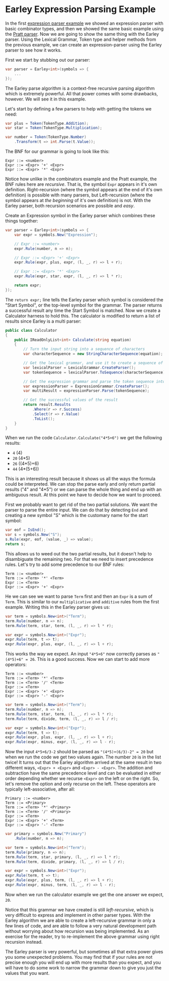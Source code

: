 # Earley Expression Parsing Example

In the first [expression parser example](expression_example.md) we showed an expression parser with basic combinator types, and then we showed the same basic example using the [Pratt parser](pratexpr_example.md). Now we are going to show the same thing with the Earley parser. Using the Lexical Grammar, Token type and helper methods from the previous example, we can create an expression-parser using the Earley parser to see how it works.

First we start by stubbing out our parser:

```csharp
var parser = Earley<int>(symbols => {
    ...
});
```

The Earley parse algorithm is a context-free recursive parsing algorithm which is extremely powerful. All that power comes with some drawbacks, however. We will see it in this example.

Let's start by defining a few parsers to help with getting the tokens we need:

```csharp
var plus = Token(TokenType.Addition);
var star = Token(TokenType.Multiplication);

var number = Token(TokenType.Number)
    .Transform(t => int.Parse(t.Value));
```

The BNF for our grammar is going to look like this:

```
Expr ::= <number>
Expr ::= <Expr> '+' <Expr>
Expr ::= <Expr> '*' <Expr>
```

Notice how unlike in the combinators example and the Pratt example, the BNF rules here are *recursive*. That is, the symbol `Expr` appears in it's own definition. Right-recursion (where the symbol appears at the end of it's own definition) is possible with many parsers, but Left-recursion (where the symbol appears at *the beginning* of it's own definition) is not. With the Earley parser, both recursion scenarios are possible and *easy*.

Create an Expression symbol in the Earley parser which combines these things together:

```csharp
var parser = Earley<int>(symbols => {
    var expr = symbols.New("Expression");

    // Expr ::= <number>
    expr.Rule(number, n => n);

    // Expr ::= <Expr> '+' <Expr>
    expr.Rule(expr, plus, expr, (l, _, r) => l + r);

    // Expr ::= <Expr> '*' <Expr>
    expr.Rule(expr, star, expr, (l, _, r) => l * r);

    return expr;
});
```

The `return expr;` line tells the Earley parser which symbol is considered the "Start Symbol", or the top-level symbol for the grammar. The parser returns a successful result any time the Start Symbol is matched. Now we create a Calculator harness to hold this. The calculator is modified to return a list of results since Earley is a multi parser:

```csharp
public class Calculator
{
    public IReadOnlyList<int> Calculate(string equation)
    {
        // Turn the input string into a sequence of characters
        var characterSequence = new StringCharacterSequence(equation);

        // Get the lexical grammar, and use it to create a sequence of tokens
        var lexicalParser = LexicalGrammar.CreateParser();
        var tokenSequence = lexicalParser.ToSequence(characterSequence);

        // Get the expression grammar and parse the token sequence into a result
        var expressionParser = ExpressionGrammar.CreateParser();
        var multiResult = expressionParser.Parse(tokenSequence);

        // Get the successful values of the result
        return result.Results
            .Where(r => r.Success)
            .Select(r => r.Value)
            .ToList();
    }
}
```

When we run the code `Calculator.Calculate("4*5+6")` we get the following results:

* `4` (4)
* `20` (4*5)
* `26` ((4*5)+6)
* `44` (4*(5+6))

This is an interesting result because it shows us all the ways the formula could be interpreted. We can stop the parse early and only return partial results ("4" and "4*5") or we can parse the whole thing and end up with an ambiguous result. At this point we have to decide how we want to proceed.

First we probably want to get rid of the two partial solutions. We want the parser to parse the entire input. We can do that by detecting `End` and creating a new symbol "S" which is the customary name for the start symbol:

```csharp
var eof = IsEnd();
var s = symbols.New("S");
s.Rule(expr, eof, (value, _) => value);
return s;
```

This allows us to weed out the two partial results, but it doesn't help to disambiguate the remaining two. For that we need to insert precedence rules. Let's try to add some precedence to our BNF rules:

```
Term ::= <number>
Term ::= <Term> '*' <Term>
Expr ::= <Term>
Expr ::= <Expr> '+' <Expr>
```

He we can see we want to parse `Term` first and then an `Expr` is a sum of `Term`. This is similar to our `multiplicative` and `additive` rules from the first example. Writing this in the Earley parser gives us:

```csharp
var term = symbols.New<int>("Term");
term.Rule(number, n => n);
term.Rule(term, star, term, (l, _, r) => l * r);

var expr = symbols.New<int>("Expr");
expr.Rule(term, t => t);
expr.Rule(expr, plus, expr, (l, _, r) => l + r);
```

This works the way we expect. An input `"4*5+6"` now correctly parses as `"(4*5)+6" = 26`. This is a good success. Now we can start to add more operators:

```
Term ::= <number>
Term ::= <Term> '*' <Term>
Term ::= <Term> '/' <Term>
Expr ::= <Term>
Expr ::= <Expr> '+' <Expr>
Expr ::= <Expr> '-' <Expr>
```

```csharp
var term = symbols.New<int>("Term");
term.Rule(number, n => n);
term.Rule(term, star, term, (l, _, r) => l * r);
term.Rule(term, divide, term, (l, _, r) => l / r);

var expr = symbols.New<int>("Expr");
expr.Rule(term, t => t);
expr.Rule(expr, plus, expr, (l, _, r) => l + r);
expr.Rule(expr, minus, expr, (l, _, r) => l - r);
```

Now the input `4*5+6/3-2` should be parsed as `"(4*5)+(6/3)-2" = 20` but when we run the code we get two values again. The number `20` is in the list twice! It turns out that the Earley algorithm arrived at the same result in two different ways, `<Expr> + <Expr>` and `<Expr> - <Expr>`. The addition and subtraction have the same precedence level and can be evaluated in either order depending whether we recurse `<Expr>` on the left or on the right. So, let's remove the option and only recurse on the left. These operators are typically left-associative, after all:

```
Primary ::= <number>
Term ::= <Primary>
Term ::= <Term> '*' <Primary>
Term ::= <Term> '/' <Primary>
Expr ::= <Term>
Expr ::= <Expr> '+' <Term>
Expr ::= <Expr> '-' <Term>
```

```csharp
var primary = symbols.New("Primary")
    .Rule(number, n => n);

var term = symbols.New<int>("Term");
term.Rule(primary, n => n);
term.Rule(term, star, primary, (l, _, r) => l * r);
term.Rule(term, divide, primary, (l, _, r) => l / r);

var expr = symbols.New<int>("Expr");
expr.Rule(term, t => t);
expr.Rule(expr, plus, term, (l, _, r) => l + r);
expr.Rule(expr, minus, term, (l, _, r) => l - r);
```

Now when we run the calculator example we get the one answer we expect, `20`. 

Notice that this grammar we have created is still *left-recursive*, which is very difficult to express and implement in other parser types. With the Earley algorithm we are able to create a left-recursive grammar in only a few lines of code, and are able to follow a very natural development path without worrying about how recursion was being implemented. As an exercise for the reader, try to re-implement the above grammar using right recursion instead.

The Earley parser is very powerful, but sometimes all that extra power gives you some unexpected problems. You may find that if your rules are not precise enough you will end up with more results than you expect, and you will have to do some work to narrow the grammar down to give you just the values that you want.